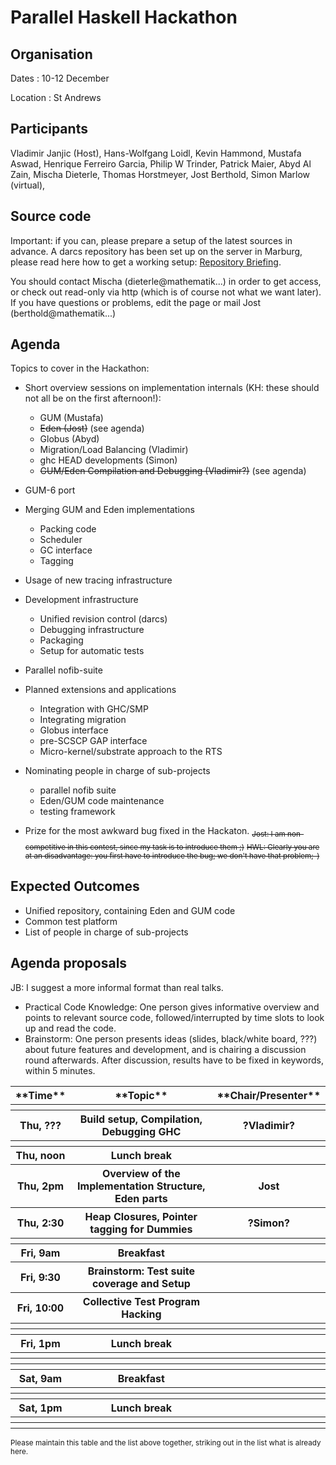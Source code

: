 # Parallel Haskell Hackathon


## Organisation



Dates : 10-12 December



Location : St Andrews


## Participants



Vladimir Janjic (Host), Hans-Wolfgang Loidl, Kevin Hammond, Mustafa Aswad, Henrique Ferreiro Garcia, Philip W Trinder, Patrick Maier, Abyd Al Zain, Mischa Dieterle, Thomas Horstmeyer, Jost Berthold, Simon Marlow (virtual),


## Source code



Important: if you can, please prepare a setup of the latest sources in advance.
A darcs repository has been set up on the server in Marburg, please read here how to get a working setup: [
Repository Briefing](http://james.mathematik.uni-marburg.de:8080/EdenWiki/DarcsRepoCheatSheet).



You should contact Mischa (dieterle\@mathematik...) in order to get access, or check out read-only via http (which is of course not what we want later).
If you have questions or problems, edit the page or mail Jost (berthold\@mathematik...)


## Agenda



Topics to cover in the Hackathon:


- Short overview sessions on implementation internals (KH: these should not all be on the first afternoon!):

  - GUM (Mustafa)
  - ~~Eden (Jost)~~ (see agenda)
  - Globus (Abyd)
  - Migration/Load Balancing (Vladimir)
  - ghc HEAD developments (Simon)
  - ~~GUM/Eden Compilation and Debugging (Vladimir?)~~ (see agenda)
- GUM-6 port
- Merging GUM and Eden implementations

  - Packing code
  - Scheduler
  - GC interface
  - Tagging
- Usage of new tracing infrastructure
- Development infrastructure

  - Unified revision control (darcs)
  - Debugging infrastructure
  - Packaging
  - Setup for automatic tests
- Parallel nofib-suite
- Planned extensions and applications

  - Integration with GHC/SMP
  - Integrating migration
  - Globus interface
  - pre-SCSCP GAP interface
  - Micro-kernel/substrate approach to the RTS
- Nominating people in charge of sub-projects

  - parallel nofib suite
  - Eden/GUM code maintenance
  - testing framework
- Prize for the most awkward bug fixed in the Hackaton. <sub>~~Jost: I am non-competitive in this contest, since my task is to introduce them ;)~~</sub> <sub>~~HWL: Clearly you are at an disadvantage: you first have to introduce the bug; we don't have that problem;-)~~</sub>

## Expected Outcomes


- Unified repository, containing Eden and GUM code
- Common test platform
- List of people in charge of sub-projects

## Agenda proposals



JB: I suggest a more informal format than real talks. 


- Practical Code Knowledge: One person gives informative overview and points to relevant source code, followed/interrupted by time slots to look up and read the code. 
- Brainstorm: One person presents ideas (slides, black/white board, ???) about future features and development, and is chairing a discussion round afterwards. After discussion, results have to be fixed in keywords, within 5 minutes.

<table><tr><th> **Time** </th>
<th> **Topic** </th>
<th> **Chair/Presenter** 
</th></tr>
<tr><th> </th>
<th> </th>
<th> 
</th></tr>
<tr><th> Thu, ???  </th>
<th> Build setup, Compilation, Debugging GHC </th>
<th> ?Vladimir? 
</th></tr>
<tr><th> </th>
<th> </th>
<th> 
</th></tr>
<tr><th> Thu, noon </th>
<th> Lunch break </th>
<th> 
</th></tr>
<tr><th> Thu, 2pm </th>
<th> Overview of the Implementation Structure, Eden parts </th>
<th> Jost 
</th></tr>
<tr><th> Thu, 2:30 </th>
<th> Heap Closures, Pointer tagging for Dummies </th>
<th> ?Simon?
</th></tr>
<tr><th> </th>
<th> </th>
<th> 
</th></tr>
<tr><th> Fri, 9am </th>
<th> Breakfast </th>
<th> 
</th></tr>
<tr><th> Fri, 9:30</th>
<th> Brainstorm: Test suite coverage and Setup </th>
<th> 
</th></tr>
<tr><th> Fri, 10:00</th>
<th> Collective Test Program Hacking</th>
<th> 
</th></tr>
<tr><th> </th>
<th> </th>
<th> 
</th></tr>
<tr><th> </th>
<th> </th>
<th> 
</th></tr>
<tr><th> Fri, 1pm </th>
<th> Lunch break </th>
<th> 
</th></tr>
<tr><th> </th>
<th> </th>
<th> 
</th></tr>
<tr><th> </th>
<th> </th>
<th> 
</th></tr>
<tr><th> </th>
<th> </th>
<th> 
</th></tr>
<tr><th> Sat, 9am </th>
<th> Breakfast </th>
<th> 
</th></tr>
<tr><th> </th>
<th> </th>
<th> 
</th></tr>
<tr><th> </th>
<th> </th>
<th> 
</th></tr>
<tr><th> Sat, 1pm </th>
<th> Lunch break </th>
<th> 
</th></tr>
<tr><th> </th>
<th> </th>
<th> 
</th></tr>
<tr><th> </th>
<th> </th>
<th> 
</th></tr></table>



<sub>Please maintain this table and the list above together, striking out in the list what is already here.</sub>


